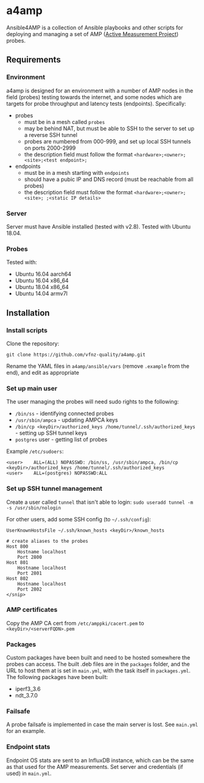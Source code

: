 # a4amp
Ansible4AMP is a collection of Ansible playbooks and other scripts for deploying and managing a set of AMP ([Active Measurement Project](https://github.com/wanduow/amplet2)) probes.

## Requirements
### Environment
a4amp is designed for an environment with a number of AMP nodes in the field (probes) testing towards the internet, and some nodes which are targets for probe throughput and latency tests (endpoints). Specifically:
* probes
  * must be in a mesh called `probes`
  * may be behind NAT, but must be able to SSH to the server to set up a reverse SSH tunnel
  * probes are numbered from 000-999, and set up local SSH tunnels on ports 2000-2999
  * the description field must follow the format `<hardware>;<owner>;<site>;<test endpoint>;`
* endpoints
  * must be in a mesh starting with `endpoints`
  * should have a pubic IP and DNS record (must be reachable from all probes)
  * the description field must follow the format `<hardware>;<owner>;<site>; ;<static IP details>`

### Server
Server must have Ansible installed (tested with v2.8). Tested with Ubuntu 18.04.

### Probes
Tested with:
* Ubuntu 16.04 aarch64
* Ubuntu 16.04 x86_64
* Ubuntu 18.04 x86_64
* Ubuntu 14.04 armv7l

## Installation
### Install scripts
Clone the repository:
```
git clone https://github.com/vfnz-quality/a4amp.git
````
Rename the YAML files in `a4amp/ansible/vars` (remove `.example` from the end), and edit as appropriate

### Set up main user
The user managing the probes will need sudo rights to the following:
* `/bin/ss` - identifying connected probes
* `/usr/sbin/ampca` - updating AMPCA keys
* `/bin/cp <keyDir>/authorized_keys /home/tunnel/.ssh/authorized_keys` - setting up SSH tunnel keys
* `postgres` user - getting list of probes

Example `/etc/sudoers`:
```
<user>    ALL=(ALL) NOPASSWD: /bin/ss, /usr/sbin/ampca, /bin/cp <keyDir>/authorized_keys /home/tunnel/.ssh/authorized_keys
<user>    ALL=(postgres) NOPASSWD:ALL
```

### Set up SSH tunnel management
Create a user called `tunnel` that isn't able to login:
```sudo useradd tunnel -m -s /usr/sbin/nologin```

For other users, add some SSH config (to `~/.ssh/config`):
```
UserKnownHostsFile ~/.ssh/known_hosts <keyDir>/known_hosts

# create aliases to the probes
Host 800
    Hostname localhost
    Port 2800
Host 801
    Hostname localhost
    Port 2801
Host 802
    Hostname localhost
    Port 2802
</snip>
```

### AMP certificates
Copy the AMP CA cert from `/etc/amppki/cacert.pem` to `<keyDir>/<serverFQDN>.pem`

### Packages
Custom packages have been built and need to be hosted somewhere the probes can access. The built .deb files are in the `packages` folder, and the URL to host them at is set in `main.yml`, with the task itself in `packages.yml`. The following packages have been built:
* iperf3_3.6
* ndt_3.7.0

### Failsafe
A probe failsafe is implemented in case the main server is lost. See `main.yml` for an example.

### Endpoint stats
Endpoint OS stats are sent to an InfluxDB instance, which can be the same as that used for the AMP measurements. Set server and credentials (if used) in `main.yml`.

